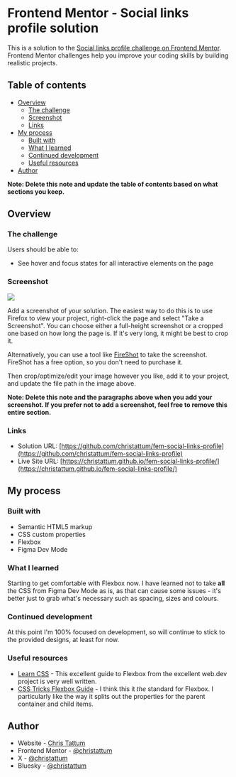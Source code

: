 # Frontend Mentor - Social links profile solution

This is a solution to the [Social links profile challenge on Frontend Mentor](https://www.frontendmentor.io/challenges/social-links-profile-UG32l9m6dQ). Frontend Mentor challenges help you improve your coding skills by building realistic projects. 

## Table of contents

- [Overview](#overview)
  - [The challenge](#the-challenge)
  - [Screenshot](#screenshot)
  - [Links](#links)
- [My process](#my-process)
  - [Built with](#built-with)
  - [What I learned](#what-i-learned)
  - [Continued development](#continued-development)
  - [Useful resources](#useful-resources)
- [Author](#author)

**Note: Delete this note and update the table of contents based on what sections you keep.**

## Overview

### The challenge

Users should be able to:

- See hover and focus states for all interactive elements on the page

### Screenshot

![](./screenshot.jpg)

Add a screenshot of your solution. The easiest way to do this is to use Firefox to view your project, right-click the page and select "Take a Screenshot". You can choose either a full-height screenshot or a cropped one based on how long the page is. If it's very long, it might be best to crop it.

Alternatively, you can use a tool like [FireShot](https://getfireshot.com/) to take the screenshot. FireShot has a free option, so you don't need to purchase it. 

Then crop/optimize/edit your image however you like, add it to your project, and update the file path in the image above.

**Note: Delete this note and the paragraphs above when you add your screenshot. If you prefer not to add a screenshot, feel free to remove this entire section.**

### Links

- Solution URL: [https://github.com/christattum/fem-social-links-profile](https://github.com/christattum/fem-social-links-profile)
- Live Site URL: [https://christattum.github.io/fem-social-links-profile/](https://christattum.github.io/fem-social-links-profile/)

## My process

### Built with

- Semantic HTML5 markup
- CSS custom properties
- Flexbox
- Figma Dev Mode

### What I learned

Starting to get comfortable with Flexbox now. I have learned not to take **all** the CSS from Figma Dev Mode as is, as that can cause some issues - it's better just to grab what's necessary such as spacing, sizes and colours.

### Continued development

At this point I'm 100% focused on development, so will continue to stick to the provided designs, at least for now.

### Useful resources

- [Learn CSS](https://web.dev/learn/css/flexbox) - This excellent guide to Flexbox from the excellent web.dev project is very well written.
- [CSS Tricks Flexbox Guide](https://css-tricks.com/snippets/css/a-guide-to-flexbox/) - I think this it *the* standard for Flexbox. I particularly like the way it splits out the properties for the parent container and child items.

## Author

- Website - [Chris Tattum](https://christattum.com)
- Frontend Mentor - [@christattum](https://www.frontendmentor.io/profile/christattum)
- X - [@christattum](https://www.x.com/christattum)
- Bluesky - [@christattum](https://bsky.app/profile/christattum.bsky.social)

